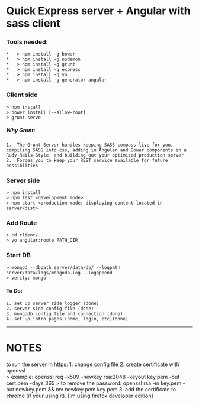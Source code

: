 #	Quick Express server + Angular with sass client

###	Tools needed:
	*	> npm install -g bower
	* 	> npm install -g nodemon
	* 	> npm install -g grunt
	*	> npm install -g express
	*	> npm install -g yo
	*	> npm install -g generator-angular


### Client side
	
	> npm install
	> bower install [--allow-root]
	> grunt serve

##### Why Grunt: 
	1.	The Grunt Server handles keeping SASS compass live for you, compiling SASS into css, adding in Angular and Bower components in a Rudy-Rails-Style, and building out your optimized production server
	2.	Forces you to keep your REST service available for future possiblities


### Server side
	
	> npm install
	> npm test <development mode>
	> npm start <production mode: displaying content located in server/dist>


### Add Route
	
	> cd client/
	> yo angular:route PATH_DIR


### Start DB
	
	> mongod --dbpath server/data/db/ --logpath server/data/logs/mongodb.log --logappend
	> verify: mongo

#### To Do:
	
	1. set up server side logger (done)
	2. server side config file (done)
	3. mongodb config file and connection (done)
	4. set up intro pages (home, login, etc)(done)

--------------------------------------------------------------------
# NOTES

to run the server in https:
	1. change config file
	2. create certificate with openssl  
		> example: openssl req -x509 -newkey rsa:2048 -keyout key.pem -out cert.pem -days 365
		> to remove the password: openssl rsa -in key.pem -out newkey.pem && mv newkey.pem key.pem
	3. add the certificate to chrome (if your using it). [Im using firefox developer edition]